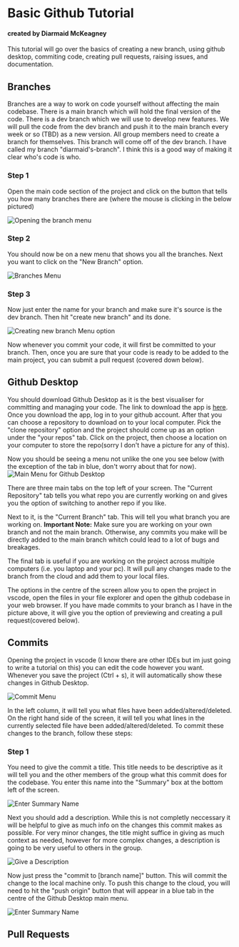 # Basic Github Tutorial
#### created by Diarmaid McKeagney

This tutorial will go over the basics of creating a new branch, using github desktop, commiting code, creating pull requests, raising issues, and documentation.

## Branches

Branches are a way to work on code yourself without affecting the main codebase. There is a main branch which will hold the final version of the code. There is a dev branch which we will use to develop new features. We will pull the code from the dev branch and push it to the main branch every week or so (TBD) as a new version. All group members need to create a branch for themselves. This branch will come off of the dev branch. I have called my branch "diarmaid's-branch". I think this is a good way of making it clear who's code is who.

### Step 1

Open the main code section of the project and click on the button that tells you how many branches there are (where the mouse is clicking in the below pictured)

<img src="/Tutorial_pics/branch/creating_new_branch_step_1.png" alt="Opening the branch menu"/>

### Step 2

You should now be on a new menu that shows you all the branches. Next you want to click on the "New Branch" option.

<img src="/Tutorial_pics/branch/creating_new_branch_step_2.png" alt="Branches Menu" />

### Step 3

Now just enter the name for your branch and make sure it's source is the dev branch. Then hit "create new branch" and its done.

<img src="/Tutorial_pics/branch/creating_new_branch_step_3.png" alt="Creating new branch Menu option" />

Now whenever you commit your code, it will first be committed to your branch. Then, once you are sure that your code is ready to be added to the main project, you can submit a pull request (covered down below). 

## Github Desktop

You should download Github Desktop as it is the best visualiser for committing and managing your code. The link to download the app is [here](https://desktop.github.com/ 'github desktop link'). Once you download the app, log in to your github account. After that you can choose a repository to download on to your local computer. Pick the "clone repository" option and the project should come up as an option under the "your repos" tab. Click on the project, then choose a location on your computer to store the repo(sorry I don't have a picture for any of this).

Now you should be seeing a menu not unlike the one you see below (with the exception of the tab in blue, don't worry about that for now).
<img src="/Tutorial_pics/github_desktop/Github_Desktop_main_page.png" alt="Main Menu for Github Desktop" />

There are three main tabs on the top left of your screen. The "Current Repository" tab tells you what repo you are currently working on and gives you the option of switching to another repo if you like.

 Next to it, is the "Current Branch" tab. This will tell you what branch you are working on. **Important Note:** Make sure you are working on your own branch and not the main branch. Otherwise, any commits you make will be directly added to the main branch whitch could lead to a lot of bugs and breakages. 

 The final tab is useful if you are working on the project across multiple computers (i.e. you laptop and your pc). It will pull any changes made to the branch from the cloud and add them to your local files.

 The options in the centre of the screen allow you to open the project in vscode, open the files in your file explorer and open the github codebase in your web browser. If you have made commits to your branch as I have in the picture above, it will give you the option of previewing and creating a pull request(covered below).

 ## Commits

 Opening the project in vscode (I know there are other IDEs but im just going to write a tutorial on this) you can edit the code however you want. Whenever you save the project (Ctrl + s), it will automatically show these changes in Github Desktop.

 <img src="/Tutorial_pics/commit/committing_github_desktop_interface_1.png" alt="Commit Menu"/>

 In the left column, it will tell you what files have been added/altered/deleted. On the right hand side of the screen, it will tell you what lines in the currently selected file have been added/altered/deleted. To commit these changes to the branch, follow these steps:

 ### Step 1

 You need to give the commit a title. This title needs to be descriptive as it will tell you and the other members of the group what this commit does for the codebase. You enter this name into the "Summary" box at the bottom left of the screen.

 <img src="/Tutorial_pics/commit/committing_github_desktop_interface_2.png" alt="Enter Summary Name"/>

 Next you should add a description. While this is not completly neccessary it will be helpful to give as much info on the changes this commit makes as possible. For very minor changes, the title might suffice in giving as much context as needed, however for more complex changes, a description is going to be very useful to others in the group.

  <img src="/Tutorial_pics/commit/committing_github_desktop_interface_3.png" alt="Give a Description"/>

  Now just press the "commit to [branch name]" button. This will commit the change to the local machine only. To push this change to the cloud, you will need to hit the "push origin" button that will appear in a blue tab in the centre of the Github Desktop main menu.

   <img src="/Tutorial_pics/commit/pushing_origin_github.png" alt="Enter Summary Name"/>

   ## Pull Requests